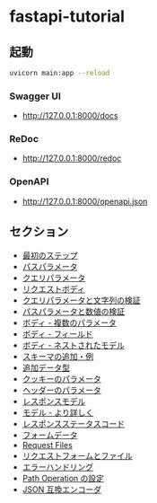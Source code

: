 # fastapi-tutorial

## 起動

```sh
uvicorn main:app --reload
```

### Swagger UI

- http://127.0.0.1:8000/docs

### ReDoc

- http://127.0.0.1:8000/redoc

### OpenAPI

- http://127.0.0.1:8000/openapi.json

## セクション

- [最初のステップ](tutorials/firstSteps.py)
- [パスパラメータ](tutorials/pathParams.py)
- [クエリパラメータ](tutorials/queryParams.py)
- [リクエストボディ](tutorials/body.py)
- [クエリパラメータと文字列の検証](tutorials/queryParamsStrValidations.py)
- [パスパラメータと数値の検証](tutorials/pathParamsNumericValidations.py)
- [ボディ - 複数のパラメータ](tutorials/bodyMultipleParams.py)
- [ボディ - フィールド](tutorials/bodyFields.py)
- [ボディ - ネストされたモデル](tutorials/bodyNestedModels.py)
- [スキーマの追加・例](tutorials/schemaExtraExample.py)
- [追加データ型](tutorials/extraDataTypes.py)
- [クッキーのパラメータ](tutorials/cookieParams.py)
- [ヘッダーのパラメータ](tutorials/headerParams.py)
- [レスポンスモデル](tutorials/responseModel.py)
- [モデル - より詳しく](tutorials/extraModels.py)
- [レスポンスステータスコード](tutorials/responseStatusCode.py)
- [フォームデータ](tutorials/requestForms.py)
- [Request Files](tutorials/requestFiles.py)
- [リクエストフォームとファイル](tutorials/requestFormsAndFiles.py)
- [エラーハンドリング](tutorials/handlingErrors.py)
- [Path Operation の設定](tutorials/pathOperationConfiguration.py)
- [JSON 互換エンコーダ](tutorials/encoder.py)
